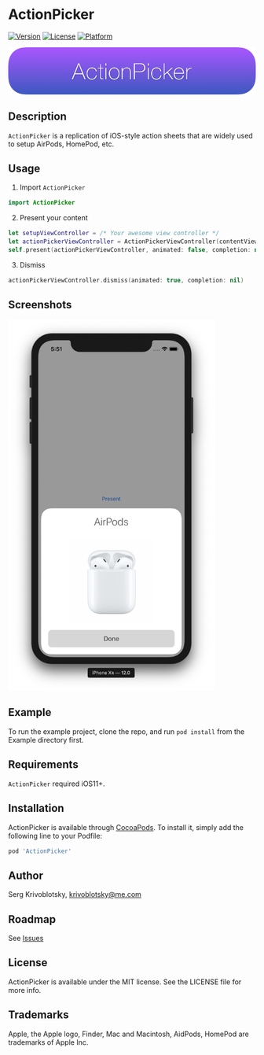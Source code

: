 # ActionPicker

[![Version](https://img.shields.io/cocoapods/v/ActionPicker.svg?style=flat)](https://cocoapods.org/pods/ActionPicker)
[![License](https://img.shields.io/cocoapods/l/ActionPicker.svg?style=flat)](https://cocoapods.org/pods/ActionPicker)
[![Platform](https://img.shields.io/cocoapods/p/ActionPicker.svg?style=flat)](https://cocoapods.org/pods/ActionPicker)

![teaser](/Screenshots/header_v2.png)

## Description

`ActionPicker` is a replication of iOS-style action sheets that are widely used to setup AirPods, HomePod, etc. 

## Usage

1. Import `ActionPicker`

```swift
import ActionPicker
```

2. Present your content

```swift
let setupViewController = /* Your awesome view controller */
let actionPickerViewController = ActionPickerViewController(contentViewController: setupViewController)
self.present(actionPickerViewController, animated: false, completion: nil)
```

3. Dismiss
```swift
actionPickerViewController.dismiss(animated: true, completion: nil)
```

## Screenshots

<img src="/Screenshots/screenshot_1.png" width="420">

## Example

To run the example project, clone the repo, and run `pod install` from the Example directory first.

## Requirements

`ActionPicker` required iOS11+. 

## Installation

ActionPicker is available through [CocoaPods](https://cocoapods.org). To install
it, simply add the following line to your Podfile:

```ruby
pod 'ActionPicker'
```

## Author

Serg Krivoblotsky, krivoblotsky@me.com

## Roadmap

See [Issues](https://github.com/Krivoblotsky/ActionPicker/issues)

## License

ActionPicker is available under the MIT license. See the LICENSE file for more info.

## Trademarks

Apple, the Apple logo, Finder, Mac and Macintosh, AidPods, HomePod are trademarks of Apple Inc.
